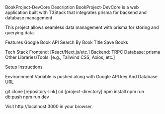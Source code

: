 BookProject-DevCore
Description
BookProject-DevCore is a web application built with T3Stack that integrates prisma for backend and database management

This project allows seamless data management with prisma for storing and querying data.

Features
Google Book API
Search By Book Title
Save Books

Tech Stack
Frontend: [React/Next.js/etc.]
Backend: TRPC
Database: prisma
Other Libraries/Tools: [e.g., Tailwind CSS, Axios, etc.]

Setup Instructions

Environnment Variable is pushed along with Google API key And Database URL

git clone [repository-link]
cd [project-directory]
npm install
npm run db:push
npm run dev

Visit http://localhost:3000 in your browser.
